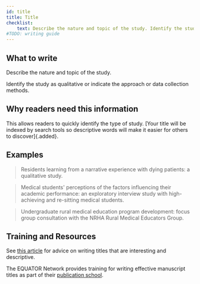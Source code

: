 ```yaml
---
id: title
title: Title
checklist: 
    text: Describe the nature and topic of the study. Identify the study as qualitative or indicate the approach or data collection methods.
#TODO: writing guide
---
```


## What to write

Describe the nature and topic of the study.

Identify the study as qualitative or indicate the approach or data collection methods.

## Why readers need this information

This allows readers to quickly identify the type of study. [Your title will be indexed by search tools so descriptive words will make it easier for others to discover]{.added}.

## Examples

> Residents learning from a narrative experience with dying patients: a qualitative study.

> Medical students' perceptions of the factors influencing their academic performance: an exploratory interview study with high-achieving and re-sitting medical students.

> Undergraduate rural medical education program development: focus group consultation with the NRHA Rural Medical Educators Group.

<!-- #TODO: examples of titles that could be improved -->

## Training and Resources

See [this article](https://doi.org/10.1007/s40037-016-0267-3) for advice on writing titles that are interesting and descriptive.

The EQUATOR Network provides training for writing effective manuscript titles as part of their [publication school](https://www.equator-network.org/2023/01/24/uk-equator-centre-publication-school-april-2023/).
